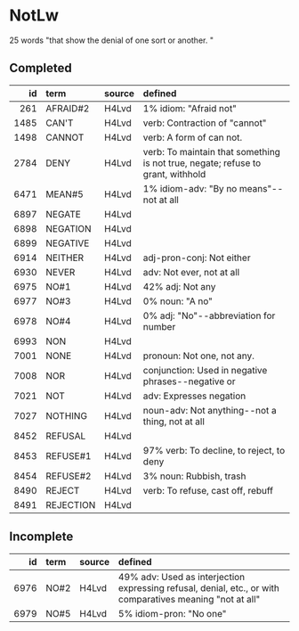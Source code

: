 # NotLw

25 words "that show the denial of one sort or another. "

## Completed

|   id | term      | source   | defined                                                                         |
|-----:|:----------|:---------|:--------------------------------------------------------------------------------|
|  261 | AFRAID#2  | H4Lvd    | 1% idiom: "Afraid not"                                                          |
| 1485 | CAN'T     | H4Lvd    | verb: Contraction of "cannot"                                                   |
| 1498 | CANNOT    | H4Lvd    | verb: A form of can not.                                                        |
| 2784 | DENY      | H4Lvd    | verb: To maintain that something is not true, negate; refuse to grant, withhold |
| 6471 | MEAN#5    | H4Lvd    | 1% idiom-adv: "By no means"--not at all                                         |
| 6897 | NEGATE    | H4Lvd    |                                                                                 |
| 6898 | NEGATION  | H4Lvd    |                                                                                 |
| 6899 | NEGATIVE  | H4Lvd    |                                                                                 |
| 6914 | NEITHER   | H4Lvd    | adj-pron-conj: Not either                                                       |
| 6930 | NEVER     | H4Lvd    | adv: Not ever, not at all                                                       |
| 6975 | NO#1      | H4Lvd    | 42% adj: Not any                                                                |
| 6977 | NO#3      | H4Lvd    | 0% noun: "A no"                                                                 |
| 6978 | NO#4      | H4Lvd    | 0% adj: "No"--abbreviation for number                                           |
| 6993 | NON       | H4Lvd    |                                                                                 |
| 7001 | NONE      | H4Lvd    | pronoun: Not one, not any.                                                      |
| 7008 | NOR       | H4Lvd    | conjunction: Used in negative phrases--negative or                              |
| 7021 | NOT       | H4Lvd    | adv: Expresses negation                                                         |
| 7027 | NOTHING   | H4Lvd    | noun-adv: Not anything--not a thing, not at all                                 |
| 8452 | REFUSAL   | H4Lvd    |                                                                                 |
| 8453 | REFUSE#1  | H4Lvd    | 97% verb: To decline, to reject, to deny                                        |
| 8454 | REFUSE#2  | H4Lvd    | 3% noun: Rubbish, trash                                                         |
| 8490 | REJECT    | H4Lvd    | verb: To refuse, cast off, rebuff                                               |
| 8491 | REJECTION | H4Lvd    |                                                                                 |

## Incomplete

|   id | term   | source   | defined                                                                                                    |
|-----:|:-------|:---------|:-----------------------------------------------------------------------------------------------------------|
| 6976 | NO#2   | H4Lvd    | 49% adv: Used as interjection expressing refusal, denial, etc., or with  comparatives meaning "not at all" |
| 6979 | NO#5   | H4Lvd    | 5% idiom-pron: "No one"                                                                                    |